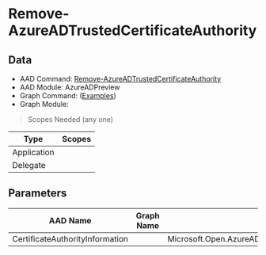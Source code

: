 # Remove-AzureADTrustedCertificateAuthority

> 

## Data

+ AAD Command: [Remove-AzureADTrustedCertificateAuthority](https://docs.microsoft.com/en-us/powershell/module/AzureADPreview/Remove-AzureADTrustedCertificateAuthority)
+ AAD Module: AzureADPreview
+ Graph Command: []() ([Examples](https://github.com/orgs/msgraph/discussions?discussions_q=))
+ Graph Module: 

> Scopes Needed (any one)

|Type|Scopes|
|---|---|
|Application||
|Delegate||

## Parameters

|AAD Name|Graph Name|AAD Type|Graph Type|Infos|
|---|---|---|---|---|
|CertificateAuthorityInformation||Microsoft.Open.AzureAD.Model.CertificateAuthorityInformation|||

